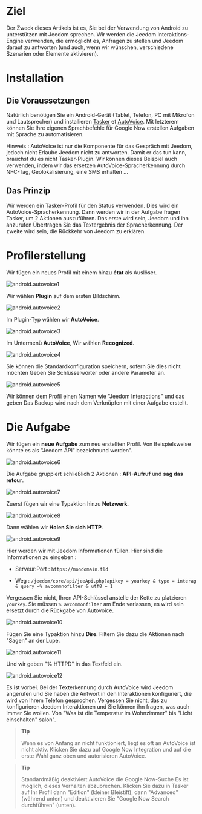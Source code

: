 Ziel 
========

Der Zweck dieses Artikels ist es, Sie bei der Verwendung von Android zu unterstützen
mit Jeedom sprechen. Wir werden die Jeedom Interaktions-Engine verwenden, die
ermöglicht es, Anfragen zu stellen und Jeedom darauf zu antworten (und auch, wenn wir
wünschen, verschiedene Szenarien oder Elemente aktivieren).

Installation 
============

Die Voraussetzungen 
-------------

Natürlich benötigen Sie ein Android-Gerät (Tablet, Telefon, PC mit
Mikrofon und Lautsprecher) und installieren
[Tasker](https://play.google.com/store/apps/details?id=net.dinglisch.android.taskerm&hl=fr)
et
[AutoVoice](https://play.google.com/store/apps/details?id=com.joaomgcd.autovoice&hl=fr).
Mit letzterem können Sie Ihre eigenen Sprachbefehle für Google Now erstellen
Aufgaben mit Sprache zu automatisieren.

Hinweis : AutoVoice ist nur die Komponente für das Gespräch mit Jeedom, jedoch nicht
Erlaube Jeedom nicht zu antworten. Damit er das tun kann, brauchst du es nicht
Tasker-Plugin. Wir können dieses Beispiel auch verwenden, indem wir das ersetzen
AutoVoice-Spracherkennung durch NFC-Tag, Geolokalisierung,
eine SMS erhalten ...

Das Prinzip 
-----------

Wir werden ein Tasker-Profil für den Status verwenden. Dies wird ein
AutoVoice-Spracherkennung. Dann werden wir in der Aufgabe fragen
Tasker, um 2 Aktionen auszuführen. Das erste wird sein, Jeedom und ihn anzurufen
Übertragen Sie das Textergebnis der Spracherkennung. Der zweite
wird sein, die Rückkehr von Jeedom zu erklären.

Profilerstellung 
==================

Wir fügen ein neues Profil mit einem hinzu **état** als Auslöser.

![android.autovoice1](images/android.autovoice1.png)

Wir wählen **Plugin** auf dem ersten Bildschirm.

![android.autovoice2](images/android.autovoice2.png)

Im Plugin-Typ wählen wir **AutoVoice**.

![android.autovoice3](images/android.autovoice3.png)

Im Untermenü **AutoVoice**, Wir wählen **Recognized**.

![android.autovoice4](images/android.autovoice4.png)

Sie können die Standardkonfiguration speichern, sofern Sie dies nicht möchten
Geben Sie Schlüsselwörter oder andere Parameter an.

![android.autovoice5](images/android.autovoice5.png)

Wir können dem Profil einen Namen wie "Jeedom Interactions" und das geben
Das Backup wird nach dem Verknüpfen mit einer Aufgabe erstellt.

Die Aufgabe 
========

Wir fügen ein **neue Aufgabe** zum neu erstellten Profil. Von
Beispielsweise könnte es als "Jeedom API" bezeichnund werden".

![android.autovoice6](images/android.autovoice6.png)

Die Aufgabe gruppiert schließlich 2 Aktionen : **API-Aufruf** und **sag das
retour**.

![android.autovoice7](images/android.autovoice7.png)

Zuerst fügen wir eine Typaktion hinzu **Netzwerk**.

![android.autovoice8](images/android.autovoice8.png)

Dann wählen wir **Holen Sie sich HTTP**.

![android.autovoice9](images/android.autovoice9.png)

Hier werden wir mit Jeedom Informationen füllen. Hier sind die Informationen zu
eingeben :

-   Serveur:Port : `https://mondomain.tld`

-   Weg :
    `/jeedom/core/api/jeeApi.php?apikey = yourkey & type = interag & query =% avcommnofilter & utf8 = 1`

Vergessen Sie nicht, Ihren API-Schlüssel anstelle der Kette zu platzieren
`yourkey`. Sie müssen `% avcommonfilter` am Ende verlassen, es wird sein
ersetzt durch die Rückgabe von Autovoice.

![android.autovoice10](images/android.autovoice10.png)

Fügen Sie eine Typaktion hinzu **Dire**. Filtern Sie dazu die Aktionen nach
"Sagen" an der Lupe.

![android.autovoice11](images/android.autovoice11.png)

Und wir geben "% HTTPD" in das Textfeld ein.

![android.autovoice12](images/android.autovoice12.png)

Es ist vorbei. Bei der Texterkennung durch AutoVoice wird Jeedom
angerufen und Sie haben die Antwort in den Interaktionen konfiguriert, die
wird von Ihrem Telefon gesprochen. Vergessen Sie nicht, das zu konfigurieren
Jeedom Interaktionen und Sie können ihn fragen, was auch immer Sie
wollen. Von "Was ist die Temperatur im Wohnzimmer" bis "Licht einschalten"
salon".

> **Tip**
>
> Wenn es von Anfang an nicht funktioniert, liegt es oft an AutoVoice
> ist nicht aktiv. Klicken Sie dazu auf Google Now
> Integration und auf die erste Wahl ganz oben und autorisieren
> AutoVoice.

> **Tip**
>
> Standardmäßig deaktiviert AutoVoice die Google Now-Suche
> Es ist möglich, dieses Verhalten abzubrechen. Klicken Sie dazu in Tasker auf
> Ihr Profil dann "Edition" (kleiner Bleistift), dann "Advanced" (während
> unten) und deaktivieren Sie "Google Now Search durchführen" (unten).
